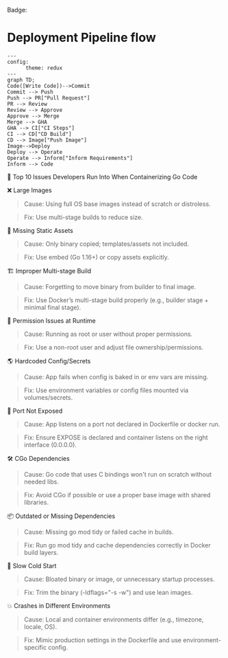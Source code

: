 Badge: 
![<alt-text-here>](https://github.com/dpack1/learn-go-cicd/actions/workflows/ci.yaml/badge.svg)
# Deployment Pipeline flow
```mermaid
---
config:
      theme: redux
---
graph TD;
Code([Write Code])-->Commit
Commit --> Push
Push --> PR["Pull Request"]
PR --> Review
Review --> Approve
Approve --> Merge
Merge --> GHA
GHA --> CI["CI Steps"]
CI --> CD["CD Build"]
CD --> Image["Push Image"]
Image-->Deploy
Deploy --> Operate
Operate --> Inform["Inform Requirements"]
Inform --> Code
```


🐳 Top 10 Issues Developers Run Into When Containerizing Go Code

❌ Large Images

>Cause: Using full OS base images instead of scratch or distroless.

>Fix: Use multi-stage builds to reduce size.

📁 Missing Static Assets

>Cause: Only binary copied; templates/assets not included.

>Fix: Use embed (Go 1.16+) or copy assets explicitly.

🏗 Improper Multi-stage Build

>Cause: Forgetting to move binary from builder to final image.

>Fix: Use Docker’s multi-stage build properly (e.g., builder stage + minimal final stage).

🔐 Permission Issues at Runtime

>Cause: Running as root or user without proper permissions.

>Fix: Use a non-root user and adjust file ownership/permissions.

🌎 Hardcoded Config/Secrets

>Cause: App fails when config is baked in or env vars are missing.

>Fix: Use environment variables or config files mounted via volumes/secrets.

📡 Port Not Exposed

>Cause: App listens on a port not declared in Dockerfile or docker run.

>Fix: Ensure EXPOSE is declared and container listens on the right interface (0.0.0.0).

🛠 CGo Dependencies

>Cause: Go code that uses C bindings won't run on scratch without needed libs.

>Fix: Avoid CGo if possible or use a proper base image with shared libraries.

📦 Outdated or Missing Dependencies

>Cause: Missing go mod tidy or failed cache in builds.

>Fix: Run go mod tidy and cache dependencies correctly in Docker build layers.

🐢 Slow Cold Start

>Cause: Bloated binary or image, or unnecessary startup processes.

>Fix: Trim the binary (-ldflags="-s -w") and use lean images.

💥 Crashes in Different Environments

>Cause: Local and container environments differ (e.g., timezone, locale, OS).

>Fix: Mimic production settings in the Dockerfile and use environment-specific config.
